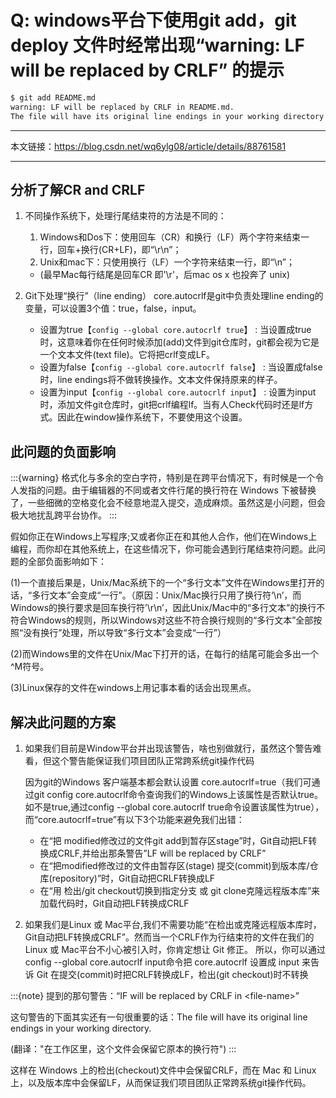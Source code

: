 # Q: windows平台下使用git add，git deploy 文件时经常出现“warning: LF will be replaced by CRLF” 的提示

```bash
$ git add README.md
warning: LF will be replaced by CRLF in README.md.
The file will have its original line endings in your working directory
```

______________________________________________________________________

本文链接：<https://blog.csdn.net/wq6ylg08/article/details/88761581>

______________________________________________________________________

## 分析了解CR and CRLF

1. 不同操作系统下，处理行尾结束符的方法是不同的：

   1. Windows和Dos下：使用回车（CR）和换行（LF）两个字符来结束一行，回车+换行(CR+LF)，即“\\r\\n”；
   2. Unix和mac下：只使用换行（LF）一个字符来结束一行，即“\\n”；

   - (最早Mac每行结尾是回车CR 即'\\r'，后mac os x 也投奔了 unix)

2. Git下处理“换行”（line ending）
   core.autocrlf是git中负责处理line ending的变量，可以设置3个值：true，false，input。

   - 设置为true【`config --global core.autocrlf true`】
     : 当设置成true时，这意味着你在任何时候添加(add)文件到git仓库时，git都会视为它是一个文本文件(text file)。它将把crlf变成LF。
   - 设置为false【`config --global core.autocrlf false`】
     : 当设置成false时，line endings将不做转换操作。文本文件保持原来的样子。
   - 设置为input【`config --global core.autocrlf input`】
     : 设置为input时，添加文件git仓库时，git把crlf编程lf。当有人Check代码时还是lf方式。因此在window操作系统下，不要使用这个设置。

## 此问题的负面影响

:::{warning}
格式化与多余的空白字符，特别是在跨平台情况下，有时候是一个令人发指的问题。由于编辑器的不同或者文件行尾的换行符在 Windows 下被替换了，一些细微的空格变化会不经意地混入提交，造成麻烦。虽然这是小问题，但会极大地扰乱跨平台协作。
:::

假如你正在Windows上写程序;又或者你正在和其他人合作，他们在Windows上编程，而你却在其他系统上，在这些情况下，你可能会遇到行尾结束符问题。此问题的全部负面影响如下：

(1)一个直接后果是，Unix/Mac系统下的一个“多行文本”文件在Windows里打开的话，“多行文本”会变成“一行”。（原因：Unix/Mac换行只用了换行符‘\\n’，而Windows的换行要求是回车换行符’\\r\\n’，因此Unix/Mac中的“多行文本”的换行不符合Windows的规则，所以Windows对这些不符合换行规则的“多行文本”全部按照“没有换行”处理，所以导致“多行文本”会变成“一行”）

(2)而Windows里的文件在Unix/Mac下打开的话，在每行的结尾可能会多出一个^M符号。

(3)Linux保存的文件在windows上用记事本看的话会出现黑点。

## 解决此问题的方案

1. 如果我们目前是Window平台并出现该警告，啥也别做就行，虽然这个警告难看，但这个警告能保证我们项目团队正常跨系统git操作代码

   因为git的Windows 客户端基本都会默认设置 core.autocrlf=true（我们可通过git config core.autocrlf命令查询我们的Windows上该属性是否默认true。如不是true,通过config --global core.autocrlf true命令设置该属性为true），而“core.autocrlf=true”有以下3个功能来避免我们出错：

   - 在“把 modified修改过的文件git add到暂存区stage”时，Git自动把LF转换成CRLF,并给出那条警告”LF will be replaced by CRLF”
   - 在“把modified修改过的文件由暂存区(stage) 提交(commit)到版本库/仓库(repository)”时，Git自动把CRLF转换成LF
   - 在“用 检出/git checkout切换到指定分支 或 git clone克隆远程版本库”来加载代码时，Git自动把LF转换成CRLF

2. 如果我们是Linux 或 Mac平台,我们不需要功能“在检出或克隆远程版本库时，Git自动把LF转换成CRLF”。然而当一个CRLF作为行结束符的文件在我们的Linux 或 Mac平台不小心被引入时，你肯定想让 Git 修正。 所以，你可以通过config --global core.autocrlf input命令把 core.autocrlf 设置成 input 来告诉 Git 在提交(commit)时把CRLF转换成LF，检出(git checkout)时不转换

:::{note}
提到的那句警告：“IF will be replaced by CRLF in \<file-name>”

这句警告的下面其实还有一句很重要的话：The file will have its original line endings in your working directory.

(翻译："在工作区里，这个文件会保留它原本的换行符")
:::

这样在 Windows 上的检出(checkout)文件中会保留CRLF，而在 Mac 和 Linux 上，以及版本库中会保留LF，从而保证我们项目团队正常跨系统git操作代码。
